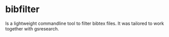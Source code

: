 bibfilter
=========

Is a lightweight commandline tool to filter bibtex files. It was tailored to work together with gsresearch. 
